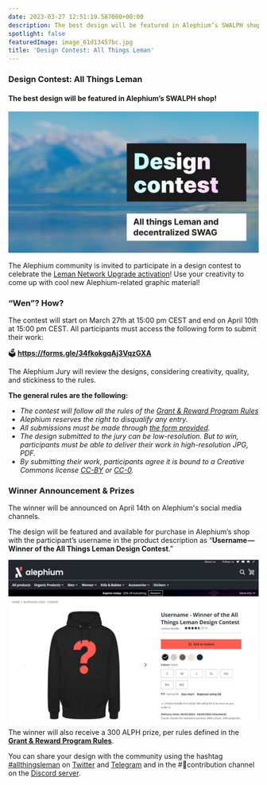 ```yaml
---
date: 2023-03-27 12:51:19.587000+00:00
description: The best design will be featured in Alephium’s SWALPH shop!
spotlight: false
featuredImage: image_61d13457bc.jpg
title: 'Design Contest: All Things Leman'
---
```


### Design Contest: All Things Leman

#### The best design will be featured in Alephium’s SWALPH shop!

![](image_61d13457bc.jpg)

The Alephium community is invited to participate in a design contest to celebrate the <a href="https://medium.com/@alephium/leman-network-upgrade-activation-on-march-30th-606884904c0c" class="markup--anchor markup--p-anchor" data-href="https://medium.com/@alephium/leman-network-upgrade-activation-on-march-30th-606884904c0c" target="_blank">Leman Network Upgrade activation</a>! Use your creativity to come up with cool new Alephium-related graphic material!

### “Wen”? How?

The contest will start on March 27th at 15:00 pm CEST and end on April 10th at 15:00 pm CEST. All participants must access the following form to submit their work:

🗳️ <a href="https://forms.gle/34fkokgqAj3VqzGXA" class="markup--anchor markup--p-anchor" data-href="https://forms.gle/34fkokgqAj3VqzGXA" rel="noopener" target="_blank"><strong>https://forms.gle/34fkokgqAj3VqzGXA</strong></a>

The Alephium Jury will review the designs, considering creativity, quality, and stickiness to the rules.

**The general rules are the following:**

- _The contest will follow all the rules of the_ <a href="https://github.com/alephium/community/blob/master/RewardProgramRules.md" class="markup--anchor markup--li-anchor" data-href="https://github.com/alephium/community/blob/master/RewardProgramRules.md" rel="noopener" target="_blank"><em>Grant &amp; Reward Program Rules</em></a>
- _Alephium reserves the right to disqualify any entry._
- _All submissions must be made through_ <a href="https://forms.gle/34fkokgqAj3VqzGXA" class="markup--anchor markup--li-anchor" data-href="https://forms.gle/34fkokgqAj3VqzGXA" rel="noopener" target="_blank"><em>the form provided</em></a>_._
- _The design submitted to the jury can be low-resolution. But to win, participants must be able to deliver their work in high-resolution JPG, PDF._
- _By submitting their work, participants agree it is bound to a Creative Commons license_ <a href="https://creativecommons.org/licenses/by/4.0/" class="markup--anchor markup--li-anchor" data-href="https://creativecommons.org/licenses/by/4.0/" rel="noopener" target="_blank"><em>CC-BY</em></a> _or_ <a href="https://creativecommons.org/publicdomain/zero/1.0/" class="markup--anchor markup--li-anchor" data-href="https://creativecommons.org/publicdomain/zero/1.0/" rel="noopener" target="_blank"><em>CC-0</em></a>_._

### Winner Announcement & Prizes

The winner will be announced on April 14th on Alephium's social media channels.

The design will be featured and available for purchase in Alephium’s shop with the participant’s username in the product description as “**Username — Winner of the All Things Leman Design Contest**.”

![](image_dd82494354.jpg)

The winner will also receive a 300 ALPH prize, per rules defined in the <a href="https://github.com/alephium/community/blob/master/RewardProgramRules.md" class="markup--anchor markup--p-anchor" data-href="https://github.com/alephium/community/blob/master/RewardProgramRules.md" rel="noopener" target="_blank"><strong>Grant &amp; Reward Program Rules</strong></a>.

You can share your design with the community using the hashtag <a href="https://twitter.com/search?q=%23allthingsleman&amp;src=typed_query&amp;f=top" class="markup--anchor markup--p-anchor" data-href="https://twitter.com/search?q=%23allthingsleman&amp;src=typed_query&amp;f=top" rel="noopener" target="_blank">#allthingsleman</a> on <a href="https://twitter.com/alephium" class="markup--anchor markup--p-anchor" data-href="https://twitter.com/alephium" rel="noopener" target="_blank">Twitter</a> and <a href="https://t.me/alephiumgroup" class="markup--anchor markup--p-anchor" data-href="https://t.me/alephiumgroup" rel="noopener" target="_blank">Telegram</a> and in the \#🤝contribution channel on the <a href="https://alephium.org/discord" class="markup--anchor markup--p-anchor" data-href="https://alephium.org/discord" rel="noopener" target="_blank">Discord server</a>.
